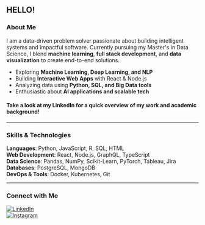 ## HELLO!

### About Me  
I am a data-driven problem solver passionate about building intelligent systems and impactful software. Currently pursuing my Master's in Data Science, I blend **machine learning**, **full stack development**, and **data visualization** to create end-to-end solutions.

- Exploring **Machine Learning, Deep Learning, and NLP**
- Building **Interactive Web Apps** with React & Node.js  
- Analyzing data using **Python, SQL, and Big Data tools**
- Enthusiastic about **AI applications and scalable tech**

#### Take a look at my LinkedIn for a quick overview of my work and academic background!
---

### Skills & Technologies

**Languages**: Python, JavaScript, R, SQL, HTML  
**Web Development**: React, Node.js, GraphQL, TypeScript  
**Data Science**: Pandas, NumPy, Scikit-Learn, PyTorch, Tableau, Jira 
**Databases**: PostgreSQL, MongoDB  
**DevOps & Tools**: Docker, Kubernetes, Git  

---

### Connect with Me

[![LinkedIn](https://img.shields.io/badge/LinkedIn-Connect-blue?style=for-the-badge&logo=linkedin)](https://www.linkedin.com/in/haseeb-shaikh-281b59320/)  
[![Instagram](https://img.shields.io/badge/Instagram-Follow-pink?style=for-the-badge&logo=instagram)](https://instagram.com/shk_scoop)
